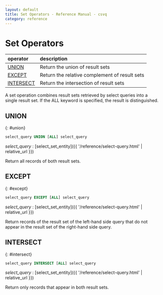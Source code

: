```yaml
---
layout: default
title: Set Operators - Reference Manual - csvq
category: reference
---
```


# Set Operators

| operator | description |
| :- | :- |
| [UNION](#union) | Return the union of result sets |
| [EXCEPT](#except)   | Return the relative complement of result sets  |
| [INTERSECT](#intersect) | Return the intersection of result sets |

A set operation combines result sets retrieved by select queries into a single result set.
If the ALL keyword is specified, the result is distinguished.

## UNION
{: #union}

```sql
select_query UNION [ALL] select_query
```

_select_query_
: [select_set_entity]({{ '/reference/select-query.html' | relative_url }})

Return all records of both result sets.

## EXCEPT
{: #except}

```sql
select_query EXCEPT [ALL] select_query
```

_select_query_
: [select_set_entity]({{ '/reference/select-query.html' | relative_url }})

Return records of the result set of the left-hand side query that do not appear in the result set of the right-hand side query.

## INTERSECT
{: #intersect}

```sql
select_query INTERSECT [ALL] select_query
```

_select_query_
: [select_set_entity]({{ '/reference/select-query.html' | relative_url }})

Return only records that appear in both result sets.